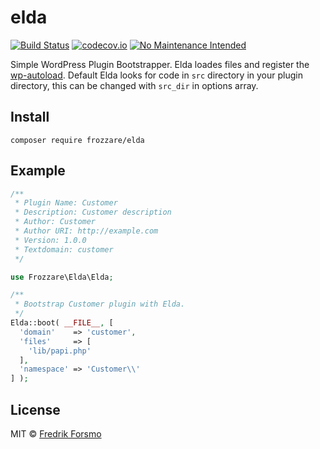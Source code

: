 # elda

[![Build Status](https://travis-ci.org/wpup/elda.svg?branch=master)](https://travis-ci.org/wpup/elda)
[![codecov.io](http://codecov.io/github/wpup/elda/coverage.svg?branch=master)](http://codecov.io/github/wpup/elda?branch=master)
[![No Maintenance Intended](http://unmaintained.tech/badge.svg)](http://unmaintained.tech/)

Simple WordPress Plugin Bootstrapper. Elda loades files and register the [wp-autoload](https://github.com/wpup/autoload). Default Elda looks for code in `src` directory in your plugin directory, this can be changed with `src_dir` in options array.

## Install

```
composer require frozzare/elda
```

## Example

```php
/**
 * Plugin Name: Customer
 * Description: Customer description
 * Author: Customer
 * Author URI: http://example.com
 * Version: 1.0.0
 * Textdomain: customer
 */

use Frozzare\Elda\Elda;

/**
 * Bootstrap Customer plugin with Elda.
 */
Elda::boot( __FILE__, [
  'domain'    => 'customer',
  'files'     => [
    'lib/papi.php'
  ],
  'namespace' => 'Customer\\'
] );
```

## License

MIT © [Fredrik Forsmo](https://github.com/frozzare)
